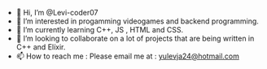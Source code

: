 - 👋 Hi, I’m @Levi-coder07
- 👀 I’m interested in progamming videogames and backend programming.
- 🌱 I’m currently learning C++, JS , HTML and CSS.
- 💞️ I’m looking to collaborate on a lot of projects that are being written in C++ and Elíxir.
- 📫 How to reach me : Please email me at : yulevja24@hotmail.com

<!---
Levi-coder07/Levi-coder07 is a ✨ special ✨ repository because its `README.md` (this file) appears on your GitHub profile.
You can click the Preview link to take a look at your changes.
--->
